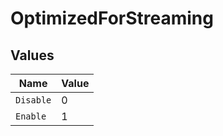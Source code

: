 # OptimizedForStreaming


## Values

| Name      | Value     |
| --------- | --------- |
| `Disable` | 0         |
| `Enable`  | 1         |